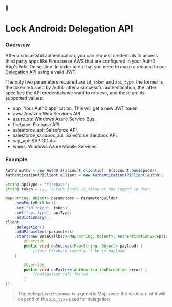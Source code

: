 
# Lock Android: Delegation API

### Overview

After a successful authentication, you can request credentials to access third party apps like Firebase or AWS that are configured in your Auth0 App's Add-On section. In order to do that you need to make a request to our [Delegation API](/auth-api#!#post--delegation) using a valid JWT.

The only two parameters required are `id_token` and `api_type`, the former is the token returned by Auth0 after a successful authentication, the latter specifies the API credentials we want to retrieve, and these are its supported values:

* app: Your Auth0 application. This will get a new JWT token.
* aws: Amazon Web Services API.
* azure_sb: Windows Azure Service Bus.
* firebase: Firebase API.
* salesforce_api: Salesforce API.
* salesforce_sandbox_api: Salesforce Sandbox API.
* sap_api: SAP OData.
* wams: Windows Azure Mobile Services.

### Example

```java
Auth0 auth0 = new Auth0(${account.clientId}, ${account.namespace});
AuthenticationAPIClient aClient = new AuthenticationAPIClient(auth0);

String apiType = "firebase";
String token = .... //Your Auth0 id_token of the logged in User

Map<String, Object> parameters = ParameterBuilder
	.newEmptyBuilder()
	.set("id_token", token)
	.set("api_type", apiType)
	.asDictionary();
client
	.delegation()
	.addParameters(parameters)
	.start(new BaseCallback<Map<String, Object>, AuthenticationException>() {
		@Override
		public void onSuccess(Map<String, Object> payload) {
			//Your Firebase token will be in payload                        
	}

		@Override
		public void onFailure(AuthenticationException error) {
			//Delegation call failed
		}
});
```

> The delegation response is a generic Map since the structure of it will depend of the `api_type` used for delegation

